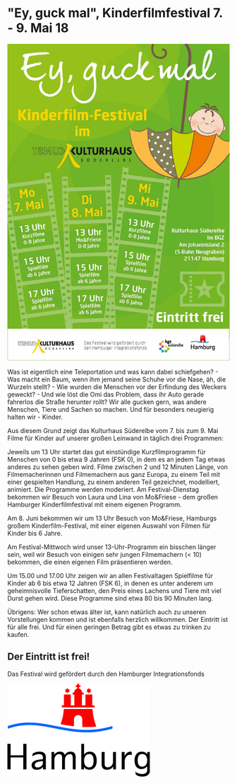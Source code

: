 # "Ey, guck mal", Kinderfilmfestival 7. - 9. Mai 18 

![](/img/Kinderfilmfetival.jpg)

Was ist eigentlich eine Teleportation und was kann dabei schiefgehen? - Was macht ein
Baum, wenn ihm jemand seine Schuhe vor die Nase, äh, die Wurzeln stellt? - 
Wie wurden die Menschen vor der Erfindung des Weckers geweckt? - Und wie löst die Omi 
das Problem, dass ihr Auto gerade fahrerlos die Straße herunter rollt? Wir alle gucken gern,
was andere Menschen, Tiere und Sachen so machen. Und für besonders neugierig halten wir - Kinder.
 
Aus diesem Grund zeigt das Kulturhaus Süderelbe vom 7. bis zum 9. Mai Filme für Kinder auf
unserer großen Leinwand in täglich drei Programmen: 

Jeweils um 13 Uhr startet das gut einstündige Kurzfilmprogramm für Menschen von 0 bis etwa 9
Jahren (FSK 0), in dem es an jedem Tag etwas anderes zu sehen geben wird. Filme zwischen 2
und 12 Minuten Länge, von Filmemacherinnen und Filmemachern aus ganz Europa, zu einem Teil
mit einer gespielten Handlung, zu einem anderen Teil gezeichnet, modelliert, animiert. Die
Programme werden moderiert. Am Festival-Dienstag bekommen wir Besuch von Laura und Lina
von Mo&Friese - dem großen Hamburger Kinderfilmfestival mit einem eigenen Programm.

Am 8. Juni bekommen wir um 13 Uhr Besuch von Mo&Friese, Hamburgs großem Kinderfilm-Festival, mit
einer eigenen Auswahl von Filmen für Kinder bis 6 Jahre. 

Am Festival-Mittwoch wird unser 13-Uhr-Programm ein bisschen länger sein, weil wir Besuch von
einigen sehr jungen Filmemachern (< 10) bekommen, die einen eigenen Film präsentieren werden.

Um 15.00 und 17.00 Uhr zeigen wir an allen Festivaltagen Spielfilme für Kinder ab 6 bis etwa 12
Jahren (FSK 6), in denen es unter anderem um geheimnisvolle Tieferschatten, den Preis eines
Lachens und Tiere mit viel Durst gehen wird. Diese Programme sind etwa 80 bis 90 Minuten lang.

Übrigens: Wer schon etwas älter ist, kann natürlich auch zu unseren Vorstellungen kommen und
ist ebenfalls herzlich willkommen. Der Eintritt ist für alle frei. Und für einen geringen Betrag gibt es
etwas zu trinken zu kaufen.

## Der Eintritt ist frei!

Das Festival wird gefördert durch den Hamburger Integrationsfonds

![](/img/HH_4C_positiv.jpg)


